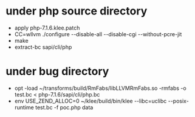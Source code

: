 # under php source directory
- apply php-7.1.6.klee.patch
- CC=wllvm ./configure --disable-all --disable-cgi --without-pcre-jit
- make
- extract-bc sapi/cli/php
# under bug directory
- opt -load ~/transforms/build/RmFabs/libLLVMRmFabs.so -rmfabs -o test.bc < php-7.1.6/sapi/cli/php.bc
- env USE_ZEND_ALLOC=0 ~/klee/build/bin/klee --libc=uclibc --posix-runtime test.bc -f poc.php data
